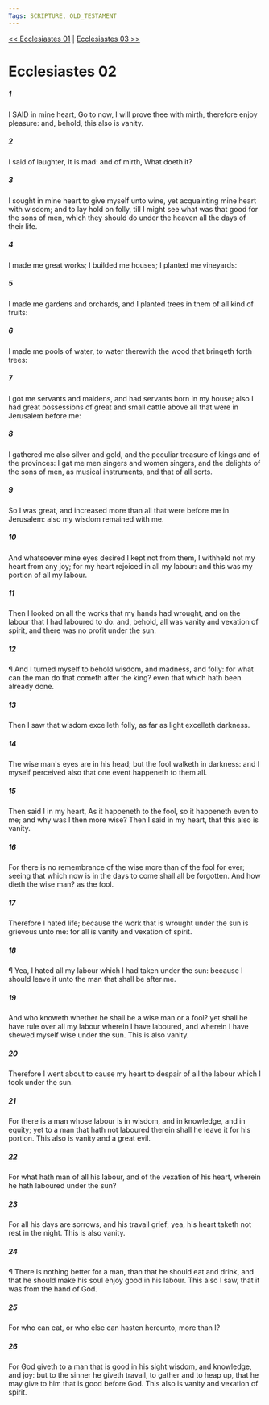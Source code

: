 ```yaml
---
Tags: SCRIPTURE, OLD_TESTAMENT
---
```


[<< Ecclesiastes 01](OLD_TESTAMENT/21_Ecclesiastes/Ecclesiastes_01.md) | [Ecclesiastes 03 >>](OLD_TESTAMENT/21_Ecclesiastes/Ecclesiastes_03.md)

# Ecclesiastes 02

##### 1

I SAID in mine heart, Go to now, I will prove thee with mirth, therefore enjoy pleasure: and, behold, this also is vanity.

##### 2

I said of laughter, It is mad: and of mirth, What doeth it?

##### 3

I sought in mine heart to give myself unto wine, yet acquainting mine heart with wisdom; and to lay hold on folly, till I might see what was that good for the sons of men, which they should do under the heaven all the days of their life.

##### 4

I made me great works; I builded me houses; I planted me vineyards:

##### 5

I made me gardens and orchards, and I planted trees in them of all kind of fruits:

##### 6

I made me pools of water, to water therewith the wood that bringeth forth trees:

##### 7

I got me servants and maidens, and had servants born in my house; also I had great possessions of great and small cattle above all that were in Jerusalem before me:

##### 8

I gathered me also silver and gold, and the peculiar treasure of kings and of the provinces: I gat me men singers and women singers, and the delights of the sons of men, as musical instruments, and that of all sorts.

##### 9

So I was great, and increased more than all that were before me in Jerusalem: also my wisdom remained with me.

##### 10

And whatsoever mine eyes desired I kept not from them, I withheld not my heart from any joy; for my heart rejoiced in all my labour: and this was my portion of all my labour.

##### 11

Then I looked on all the works that my hands had wrought, and on the labour that I had laboured to do: and, behold, all was vanity and vexation of spirit, and there was no profit under the sun.

##### 12

¶ And I turned myself to behold wisdom, and madness, and folly: for what can the man do that cometh after the king? even that which hath been already done.

##### 13

Then I saw that wisdom excelleth folly, as far as light excelleth darkness.

##### 14

The wise man's eyes are in his head; but the fool walketh in darkness: and I myself perceived also that one event happeneth to them all.

##### 15

Then said I in my heart, As it happeneth to the fool, so it happeneth even to me; and why was I then more wise? Then I said in my heart, that this also is vanity.

##### 16

For there is no remembrance of the wise more than of the fool for ever; seeing that which now is in the days to come shall all be forgotten. And how dieth the wise man? as the fool.

##### 17

Therefore I hated life; because the work that is wrought under the sun is grievous unto me: for all is vanity and vexation of spirit.

##### 18

¶ Yea, I hated all my labour which I had taken under the sun: because I should leave it unto the man that shall be after me.

##### 19

And who knoweth whether he shall be a wise man or a fool? yet shall he have rule over all my labour wherein I have laboured, and wherein I have shewed myself wise under the sun. This is also vanity.

##### 20

Therefore I went about to cause my heart to despair of all the labour which I took under the sun.

##### 21

For there is a man whose labour is in wisdom, and in knowledge, and in equity; yet to a man that hath not laboured therein shall he leave it for his portion. This also is vanity and a great evil.

##### 22

For what hath man of all his labour, and of the vexation of his heart, wherein he hath laboured under the sun?

##### 23

For all his days are sorrows, and his travail grief; yea, his heart taketh not rest in the night. This is also vanity.

##### 24

¶ There is nothing better for a man, than that he should eat and drink, and that he should make his soul enjoy good in his labour. This also I saw, that it was from the hand of God.

##### 25

For who can eat, or who else can hasten hereunto, more than I?

##### 26

For God giveth to a man that is good in his sight wisdom, and knowledge, and joy: but to the sinner he giveth travail, to gather and to heap up, that he may give to him that is good before God. This also is vanity and vexation of spirit.
